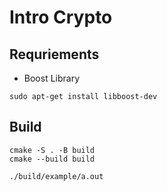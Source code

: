 # Intro Crypto

## Requriements

- Boost Library
```
sudo apt-get install libboost-dev
```

## Build

```
cmake -S . -B build
cmake --build build
```

```
./build/example/a.out
```